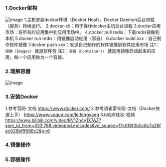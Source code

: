 ### 1.Docker架构
![image](https://github.com/user-attachments/assets/88250f5c-48e0-4fdf-b181-90e679e5e5dc)
1.主机安装docker环境（Docker Host），Docker Daemon后台进程（服务）持续运行。
2.docker-cli：用于操作docker主机后台进程
3.docker应用市场：将所有的应用集中到应用市场中。
4.docker pull redis：下载redis镜像到本机
5.docker run redis：用镜像启动应用（容器）
6.docker build xxx：自己制作软件镜像
7.docker push xxx：发送自己制作的软件镜像到软件应用市场
注1：`镜像（Images）` 就是软件包
注2：`容器（Containers）` 就是用镜像启动起来的应用，每一个应用称为一个容器。
### 2.理解容器
![image](https://github.com/user-attachments/assets/494dc180-1924-4f4d-98c0-ae92240baa5c)
### 3.安装Docker
1.参考官网-文档
https://www.docker.com/
2.参考语雀雷丰阳-文档（Docker快速上手）
https://www.yuque.com/leifengyang
3.b站尚硅谷-视频
https://www.bilibili.com/video/BV1Zn4y1X7AZ?spm_id_from=333.788.videopod.episodes&vd_source=f7c0f8f3b5c6c7a28fec026bfff698c2&p=6
### 4.镜像操作
### 5.容器操作